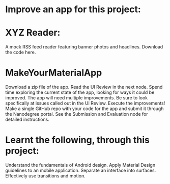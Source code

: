 # Improve an app for this project:
# XYZ Reader: 
A mock RSS feed reader featuring banner photos and headlines. Download the code here.

# MakeYourMaterialApp
Download a zip file of the app.
Read the UI Review in the next node.
Spend time exploring the current state of the app, looking for ways it could be improved. The app will need multiple improvements. Be sure to look specifically at issues called out in the UI Review.
Execute the improvements!
Make a single GitHub repo with your code for the app and submit it through the Nanodegree portal. See the Submission and Evaluation node for detailed instructions.

# Learnt the following, through this project:
Understand the fundamentals of Android design.
Apply Material Design guidelines to an mobile application.
Separate an interface into surfaces.
Effectively use transitions and motion.
